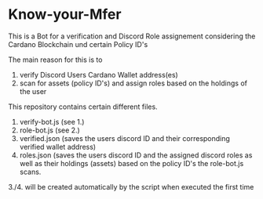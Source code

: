 # Know-your-Mfer
This is a Bot for a verification and Discord Role assignement considering the Cardano Blockchain und certain Policy ID's

The main reason for this is to
1. verify Discord Users Cardano Wallet address(es)
2. scan for assets (policy ID's) and assign roles based on the holdings of the user

This repository contains certain different files.
1. verify-bot.js (see 1.)
2. role-bot.js (see 2.)
3. verified.json (saves the users discord ID and their corresponding verified wallet address)
4. roles.json (saves the users discord ID and the assigned discord roles as well as their holdings (assets) based on the policy ID's the role-bot.js scans.

3./4. will be created automatically by the script when executed the first time
